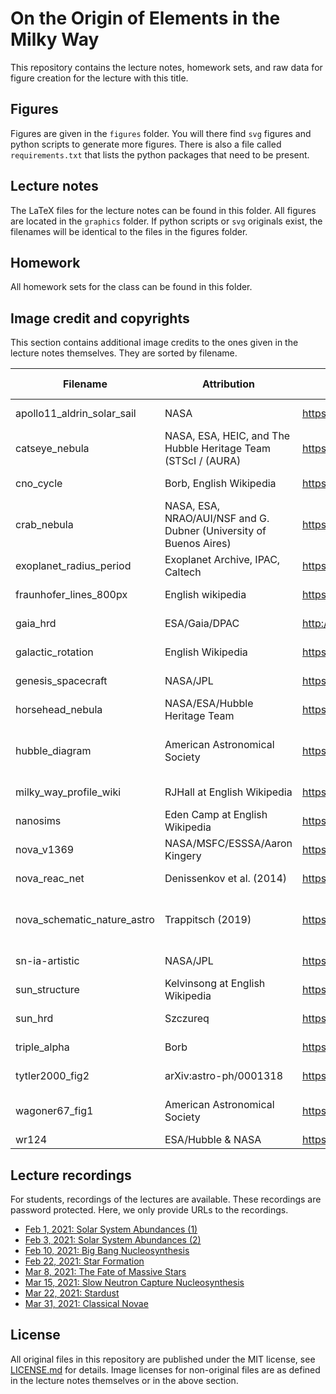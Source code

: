 # On the Origin of Elements in the Milky Way

This repository contains
the lecture notes,
homework sets,
and raw data for figure creation
for the lecture with this title.

## Figures

Figures are given
in the `figures` folder.
You will there find
`svg` figures
and python scripts 
to generate more figures.
There is also a file
called `requirements.txt`
that lists the python packages
that need to be present.

## Lecture notes

The LaTeX files for the lecture notes
can be found in this folder.
All figures are located
in the `graphics` folder.
If python scripts or `svg` originals exist,
the filenames will be identical
to the files in the figures folder.

## Homework

All homework sets for the class
can be found in this folder.

## Image credit and copyrights

This section contains additional image credits
to the ones given in the lecture notes themselves.
They are sorted by filename.

| Filename               | Attribution                     | Source URL                                               | License / Copyright | Edited? |
|------------------------|---------------------------------|----------------------------------------------------------|--------------|---------|
| apollo11_aldrin_solar_sail | NASA                        | https://history.nasa.gov/ap11ann/kippsphotos/5873.jpg    | Public domain | No     |
| catseye_nebula | NASA, ESA, HEIC, and The Hubble Heritage Team (STScI / (AURA)  | https://apod.nasa.gov/apod/ap040910.html | Public Domain | No |
| cno_cycle              | Borb, English Wikipedia         | https://en.wikipedia.org/wiki/CNO_cycle#/media/File:CNO_Cycle.svg | Public domain | No |
| crab_nebula |  NASA, ESA, NRAO/AUI/NSF and G. Dubner (University of Buenos Aires) | https://www.nasa.gov/image-feature/new-view-of-the-crab-nebula | Public Domain | No |
| exoplanet_radius_period | Exoplanet Archive, IPAC, Caltech | https://exoplanetarchive.ipac.caltech.edu/exoplanetplots/exo_massperiod.png | Unknown | No
| fraunhofer_lines_800px | English wikipedia               | https://upload.wikimedia.org/wikipedia/commons/2/2f/Fraunhofer_lines.svg | Public Domain | No |
| gaia_hrd               | ESA/Gaia/DPAC                   | http://www.esa.int/esearch?q=hertzsprung+russel+diagram  | [CC BY-SA 3.0 IGO](https://creativecommons.org/licenses/by-sa/3.0/igo/) | No |
| galactic_rotation      | English Wikipedia               | https://en.wikipedia.org/wiki/File:GalacticRotation2.svg | Public domain | No     |
| genesis_spacecraft     | NASA/JPL                        | https://genesismission.jpl.nasa.gov/mission/genSC_collection2.html | Public domain | No |
| horsehead_nebula       | NASA/ESA/Hubble Heritage Team   | https://www.nasa.gov/multimedia/imagegallery/image_feature_2493.html | Public domain | No |
| hubble_diagram         | American Astronomical Society   | https://doi.org/10.1086/320638                         | :copyright: 2001 The American Astronomical Society | No      |
| milky_way_profile_wiki | RJHall at English Wikipedia     | https://en.wikipedia.org/wiki/File:Milky_way_profile.svg | [CC BY-SA 3.0](https://creativecommons.org/licenses/by-sa/3.0/) | Yes     |
| nanosims               | Eden Camp at English Wikipedia  | https://en.wikipedia.org/wiki/Nanoscale_secondary_ion_mass_spectrometry#/media/File:NanoSIMS50_instrument_diagram.png | [CC BY-SA 4.0](https://creativecommons.org/licenses/by-sa/4.0/) | No |
| nova_v1369             | NASA/MSFC/ESSSA/Aaron Kingery   | https://www.nasa.gov/watchtheskies/new-nova-star-australia.html | Public domain | No |
| nova_reac_net          | Denissenkov et al. (2014)       | https://doi.org/10.1093/mnras/stu1000                    | :copyright: 2014, The Authors | No |
| nova_schematic_nature_astro | Trappitsch (2019)          | https://doi.org/10.1038/s41550-019-0838-4                | :copyright: 2019, Springer Nature Limited | No |
| sn-ia-artistic         | NASA/JPL                        | https://images.nasa.gov/details-PIA22352                 | Public Domain | No |
| sun_structure          | Kelvinsong at English Wikipedia | https://en.wikipedia.org/wiki/File:Sun_poster.svg        | [CC BY-SA 3.0](https://creativecommons.org/licenses/by-sa/3.0/) | No      |
| sun_hrd                | Szczureq                        | https://commons.wikimedia.org/wiki/File:Evolution_of_the_Sun_2_EN.svg | [CC BY-SA 4.0](https://creativecommons.org/licenses/by-sa/4.0/deed.en) | Yes |
| triple_alpha           | Borb                            | https://en.wikipedia.org/wiki/Triple-alpha_process#/media/File:Triple-Alpha_Process.svg | [CC BY-SA 3.0](https://creativecommons.org/licenses/by-sa/3.0/) | No |
| tytler2000_fig2        | arXiv:astro-ph/0001318          | https://arxiv.org/abs/astro-ph/0001318            | ArXiV, prior to 01/2004 | No |
| wagoner67_fig1         | American Astronomical Society   | https://doi.org/10.1086/149126                           | :copyright: American Astronomical Society | No |
| wr124                  | ESA/Hubble & NASA               | https://esahubble.org/images/potw1533a/                  | [CC BY 4.0](https://creativecommons.org/licenses/by/4.0/) | No |


## Lecture recordings

For students,
recordings of the lectures are available. 
These recordings are password protected.
Here,
we only provide URLs to the recordings.

- [Feb 1, 2021: Solar System Abundances (1)](https://brandeis.zoom.us/rec/share/0ZcuwvhJH14a1SeD6je5ZTMf5MNptBb9-VGy6MvPWw6KrITmL7GRcrw6paGarYb9.r3zQoIRQmLHVHBxu)  
- [Feb 3, 2021: Solar System Abundances (2)](https://brandeis.zoom.us/rec/share/6p_yHF5q8H8ZdqjBjNRkVi-i4MEChsX5n1uwT57qBMvs1yVVYN4eCGzqbjsu6ZCK.f66gq_caX93qzF3B)  
- [Feb 10, 2021: Big Bang Nucleosynthesis](https://brandeis.zoom.us/rec/share/SZ_laq5-VLA9EbPWdzchAR29lHWC9DefxWCBlcWRISBIgENA692kg2R0ogFIiP6L.-s6Mersg85cm45U9?startTime=1612962579000)  
- [Feb 22, 2021: Star Formation](https://brandeis.zoom.us/rec/share/ivTRjsUxKt6S2BnlwHeek2eBBsjun2AwgXt6WNc56vbvVG8WgX9V8wDAfc_9xsyE.PiiUOd-OCppfLHCE)   
- [Mar 8, 2021: The Fate of Massive Stars](https://brandeis.zoom.us/rec/share/3MmGWMp-8VSraWwEXjA90nIlnfnBMfrlHBMVyKSCgNMQosEqV7L5wRwVWxROBYkl.J984XKWDwlCF8iaT)
- [Mar 15, 2021: Slow Neutron Capture Nucleosynthesis](https://brandeis.zoom.us/rec/share/VWDDWm4GH-fxJ7nsVfd4eOtnm7yk980FZBKp5kKGbNjCOokDz-Ojvz7f2vc_HBCG.gBHktMyIhMjQ5bVk)
- [Mar 22, 2021: Stardust](https://brandeis.zoom.us/rec/share/TSaHGPQbnYbcWNHau_w3oiepw4mq6TW38lQkw5bziH29G3KQNfBaWCHU8xADtket.DGt9FTlLI-YBd8Js)
- [Mar 31, 2021: Classical Novae](https://brandeis.zoom.us/rec/share/u9SQoq3I4ujIm3VDgs_4WIgFc7p9HTAD5-VVkw5QpOjIayzVJTCC-9-0oksN_4Iz.N9UnRcgQJyEDCWC2)
 


## License

All original files in this repository
are published under the MIT license,
see [LICENSE.md](LICENSE.md) for details.
Image licenses for non-original files
are as defined in the lecture notes themselves
or in the above section.
